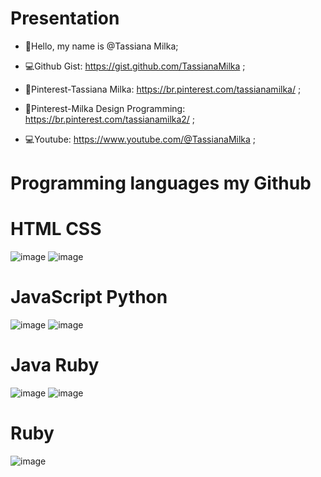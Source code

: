 #  Presentation

- 👋Hello, my name is @Tassiana Milka;


- 💻Github Gist: https://gist.github.com/TassianaMilka ;
- 📄Pinterest-Tassiana Milka: https://br.pinterest.com/tassianamilka/ ;
- 📄Pinterest-Milka Design Programming: https://br.pinterest.com/tassianamilka2/ ;
- 💻Youtube: https://www.youtube.com/@TassianaMilka ;


# Programming languages my Github
 
# HTML                                                                                      CSS

![image](https://github.com/user-attachments/assets/44739744-005f-47fc-bde5-0fd18a7d8fd5)  ![image](https://github.com/user-attachments/assets/80e0d8c9-c71d-4d3b-8215-70d0143cc5a3)

# JavaScript                                                                                Python                                                                             

![image](https://github.com/user-attachments/assets/de8db759-a6a3-4640-85f3-0810b8eece08)  ![image](https://github.com/user-attachments/assets/9c564f35-761e-441b-ba89-2fd232e67527)


#  Java                                                                                      Ruby

 ![image](https://github.com/user-attachments/assets/b9a21e00-6078-4c48-ae79-fca8e397737f)   ![image](https://github.com/user-attachments/assets/62830250-797b-431a-90a1-27a3cdf4b404)



# Ruby

![image](https://github.com/user-attachments/assets/62830250-797b-431a-90a1-27a3cdf4b404)








